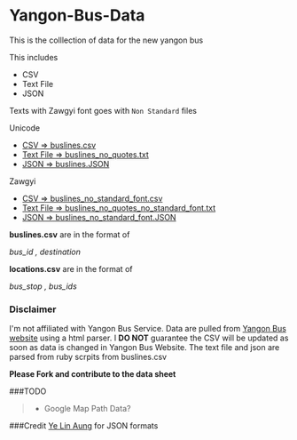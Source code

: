 # Yangon-Bus-Data
This is the colllection of  data for the new yangon bus

This includes
* CSV
* Text File
* JSON

Texts with Zawgyi font goes with `Non Standard` files 

Unicode

* [CSV => buslines.csv](https://github.com/vincent-paing/Yangon-Bus-Data/blob/master/buslines.csv) 
* [Text File => buslines_no_quotes.txt](https://github.com/vincent-paing/Yangon-Bus-Data/blob/master/buslines_no_quotes.txt)
* [JSON => buslines.JSON](https://github.com/vincent-paing/Yangon-Bus-Data/blob/master/buslines.json)

Zawgyi
* [CSV => buslines_no_standard_font.csv](https://github.com/vincent-paing/Yangon-Bus-Data/blob/master/buslines_no_standard_font.csv)
* [Text File => buslines_no_quotes_no_standard_font.txt](https://github.com/vincent-paing/Yangon-Bus-Data/blob/master/buslines_no_quotes.txt)
* [JSON => buslines_no_standard_font.JSON](https://github.com/vincent-paing/Yangon-Bus-Data/blob/master/buslines_no_standard_font.json)


**buslines.csv** are in the format of 

*bus_id , destination*

**locations.csv** are in the format of 

*bus_stop , bus_ids*

### Disclaimer
I'm not affiliated with Yangon Bus Service. Data are pulled from [Yangon Bus website](http://yangonbus.com/) using a html parser. I **DO NOT** guarantee the CSV will be updated as soon as data is changed in Yangon Bus Website.
The text file and json are parsed from ruby scrpits from buslines.csv

**Please Fork and contribute to the data sheet**

###TODO
>* Google Map Path Data?

###Credit
[Ye Lin Aung](https://github.com/ye-lin-aung) for JSON formats
